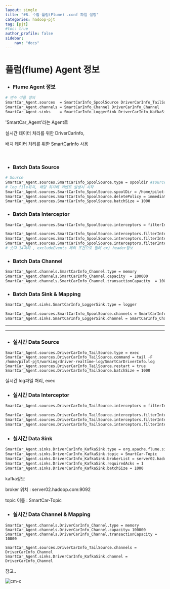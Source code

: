 ```yaml
---
layout: single
title: "#8. 수집-플럼(Flume) .conf 파일 설정"
categories: hadoop-pjt
tag: [pjt]
#toc: true 
author_profile: false
sidebar:
    nav: "docs"
---
```


# 플럼(flume) Agent 정보



* ### Flume Agent 정보 

```bash
# 변수 이름 정의 
SmartCar_Agent.sources  = SmartCarInfo_SpoolSource DriverCarInfo_TailSource
SmartCar_Agent.channels = SmartCarInfo_Channel DriverCarInfo_Channel
SmartCar_Agent.sinks    = SmartCarInfo_LoggerSink DriverCarInfo_KafkaSink
```

'SmartCar_Agent'라는 Agent로 

실시간 데이터 처리를 위한 DriverCarInfo, 

배치 데이터 처리를 위한 SmartCarInfo 사용 

<br>

* ### Batch Data Source

```bash
# Source
SmartCar_Agent.sources.SmartCarInfo_SpoolSource.type = spooldir #source type
# log file위치, 해당 위치에 이벤트 발생시 시작 
SmartCar_Agent.sources.SmartCarInfo_SpoolSource.spoolDir = /home/pilot-pjt/working/car-batch-log 
SmartCar_Agent.sources.SmartCarInfo_SpoolSource.deletePolicy = immediate #파일 처리 후 삭제 
SmartCar_Agent.sources.SmartCarInfo_SpoolSource.batchSize = 1000 

```

* ### Batch Data Interceptor

```bash
SmartCar_Agent.sources.SmartCarInfo_SpoolSource.interceptors = filterInterceptor

SmartCar_Agent.sources.SmartCarInfo_SpoolSource.interceptors.filterInterceptor.type = regex_filter
SmartCar_Agent.sources.SmartCarInfo_SpoolSource.interceptors.filterInterceptor.regex = ^\\d{14}
SmartCar_Agent.sources.SmartCarInfo_SpoolSource.interceptors.filterInterceptor.excludeEvents = false
# 숫자 14자리 , excludeEvents 제외 조건으로 필터 ex) header정보 
```

* ### Batch Data Channel

```bash
SmartCar_Agent.channels.SmartCarInfo_Channel.type = memory
SmartCar_Agent.channels.SmartCarInfo_Channel.capacity  = 100000
SmartCar_Agent.channels.SmartCarInfo_Channel.transactionCapacity  = 10000

```

* ### Batch Data Sink & Mapping

```bash
SmartCar_Agent.sinks.SmartCarInfo_LoggerSink.type = logger

SmartCar_Agent.sources.SmartCarInfo_SpoolSource.channels = SmartCarInfo_Channel
SmartCar_Agent.sinks.SmartCarInfo_LoggerSink.channel = SmartCarInfo_Channel
```



---

---





* ### 실시간 Data Source

```
SmartCar_Agent.sources.DriverCarInfo_TailSource.type = exec
SmartCar_Agent.sources.DriverCarInfo_TailSource.command = tail -F /home/pilot-pjt/working/driver-realtime-log/SmartCarDriverInfo.log
SmartCar_Agent.sources.DriverCarInfo_TailSource.restart = true
SmartCar_Agent.sources.DriverCarInfo_TailSource.batchSize = 1000
```

실시간 log파일 처리, exec

* ### 실시간 Data Interceptor

```bash
SmartCar_Agent.sources.DriverCarInfo_TailSource.interceptors = filterInterceptor2

SmartCar_Agent.sources.DriverCarInfo_TailSource.interceptors.filterInterceptor2.type = regex_filter
SmartCar_Agent.sources.DriverCarInfo_TailSource.interceptors.filterInterceptor2.regex = ^\\d{14}
SmartCar_Agent.sources.DriverCarInfo_TailSource.interceptors.filterInterceptor2.excludeEvents = false
```

* ### 실시간 Data Sink

```bash
SmartCar_Agent.sinks.DriverCarInfo_KafkaSink.type = org.apache.flume.sink.kafka.KafkaSink
SmartCar_Agent.sinks.DriverCarInfo_KafkaSink.topic = SmartCar-Topic
SmartCar_Agent.sinks.DriverCarInfo_KafkaSink.brokerList = server02.hadoop.com:9092
SmartCar_Agent.sinks.DriverCarInfo_KafkaSink.requiredAcks = 1
SmartCar_Agent.sinks.DriverCarInfo_KafkaSink.batchSize = 1000
```

kafka정보 

broker 위치 : server02.hadoop.com:9092

topic 이름 :  SmartCar-Topic

* ### 실시간 Data Channel & Mapping

```
SmartCar_Agent.channels.DriverCarInfo_Channel.type = memory
SmartCar_Agent.channels.DriverCarInfo_Channel.capacity= 100000
SmartCar_Agent.channels.DriverCarInfo_Channel.transactionCapacity = 10000

SmartCar_Agent.sources.DriverCarInfo_TailSource.channels = DriverCarInfo_Channel
SmartCar_Agent.sinks.DriverCarInfo_KafkaSink.channel = DriverCarInfo_Channel
```





참고..



![cm-c](../../images/2022-08-15-8-pjt-플럼수집기능/cm-c.PNG)



